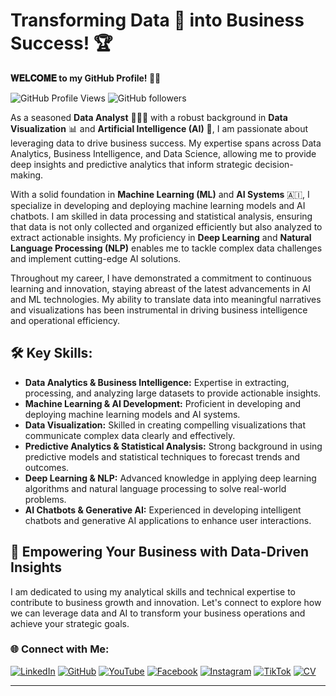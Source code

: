 # Transforming Data 📜 into Business Success! 🏆

**𝐖𝐄𝐋𝐂𝐎𝐌𝐄 to my GitHub Profile! 👨‍💼**

![GitHub Profile Views](https://komarev.com/ghpvc/?username=yourusername&color=green) ![GitHub followers](https://img.shields.io/github/followers/yourusername?label=Follow&style=social)

As a seasoned **Data Analyst** 👩🏻‍💻 with a robust background in **Data Visualization** 📊 and **Artificial Intelligence (AI)** 🤖, I am passionate about leveraging data to drive business success. My expertise spans across Data Analytics, Business Intelligence, and Data Science, allowing me to provide deep insights and predictive analytics that inform strategic decision-making.

With a solid foundation in **Machine Learning (ML)** and **AI Systems** 🇦🇮, I specialize in developing and deploying machine learning models and AI chatbots. I am skilled in data processing and statistical analysis, ensuring that data is not only collected and organized efficiently but also analyzed to extract actionable insights. My proficiency in **Deep Learning** and **Natural Language Processing (NLP)** enables me to tackle complex data challenges and implement cutting-edge AI solutions.

Throughout my career, I have demonstrated a commitment to continuous learning and innovation, staying abreast of the latest advancements in AI and ML technologies. My ability to translate data into meaningful narratives and visualizations has been instrumental in driving business intelligence and operational efficiency.

## 🛠️ Key Skills:
- **Data Analytics & Business Intelligence:** Expertise in extracting, processing, and analyzing large datasets to provide actionable insights.
- **Machine Learning & AI Development:** Proficient in developing and deploying machine learning models and AI systems.
- **Data Visualization:** Skilled in creating compelling visualizations that communicate complex data clearly and effectively.
- **Predictive Analytics & Statistical Analysis:** Strong background in using predictive models and statistical techniques to forecast trends and outcomes.
- **Deep Learning & NLP:** Advanced knowledge in applying deep learning algorithms and natural language processing to solve real-world problems.
- **AI Chatbots & Generative AI:** Experienced in developing intelligent chatbots and generative AI applications to enhance user interactions.

## 🚀 Empowering Your Business with Data-Driven Insights
I am dedicated to using my analytical skills and technical expertise to contribute to business growth and innovation. Let's connect to explore how we can leverage data and AI to transform your business operations and achieve your strategic goals.

### 🌐 Connect with Me:

[![LinkedIn](https://img.shields.io/badge/LinkedIn-0077B5?style=for-the-badge&logo=linkedin&logoColor=white)](https://www.linkedin.com/in/ahmad-ali-rafique)
[![GitHub](https://img.shields.io/badge/GitHub-181717?style=for-the-badge&logo=github&logoColor=white)](https://github.com/Ahmad-Ali-Rafique/) 
[![YouTube](https://img.shields.io/badge/YouTube-FF0000?style=for-the-badge&logo=youtube&logoColor=white)](https://www.youtube.com/@AhmadAliRafique/)
[![Facebook](https://img.shields.io/badge/Facebook-1877F2?style=for-the-badge&logo=facebook&logoColor=white)](https://www.facebook.com/AhmadAliRafique/)
[![Instagram](https://img.shields.io/badge/Instagram-E4405F?style=for-the-badge&logo=instagram&logoColor=white)](https://www.instagram.com/ahmad_ali_rafique/)
[![TikTok](https://img.shields.io/badge/TikTok-000000?style=for-the-badge&logo=tiktok&logoColor=white)](https://www.tiktok.com/@ahmad_ali_rafique)
[![CV](https://img.shields.io/badge/Download_CV-FFD700?style=for-the-badge&logo=googledrive&logoColor=white)](https://drive.google.com/file/d/1-CjRStPoAJHbjP7g1RkIych_4mTVKNuG/view?usp=drive_link)

---
